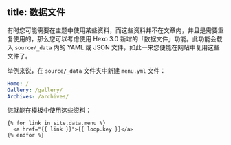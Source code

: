 title: 数据文件
---
有时您可能需要在主题中使用某些资料，而这些资料并不在文章内，并且是需要重复使用的，那么您可以考虑使用 Hexo 3.0 新增的「数据文件」功能。此功能会载入 `source/_data` 内的 YAML 或 JSON 文件，如此一来您便能在网站中复用这些文件了。

举例来说，在 `source/_data` 文件夹中新建 `menu.yml` 文件：

``` yaml
Home: /
Gallery: /gallery/
Archives: /archives/
```

您就能在模板中使用这些资料：

```
{% for link in site.data.menu %}
  <a href="{{ link }}">{{ loop.key }}</a>
{% endfor %}
```